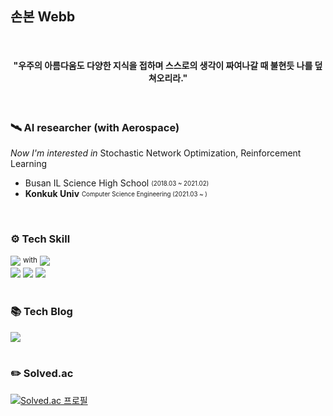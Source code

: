 <h2> 손본 Webb </h2>

<br>

<h4 align="center"> "우주의 아름다움도 다양한 지식을 접하며 스스로의 생각이 짜여나갈 때 불현듯 나를 덮쳐오리라." </h4>

<br>

<h3>🛰  AI researcher (with Aerospace)</h3>

_Now I'm interested in_ Stochastic Network Optimization, Reinforcement Learning

- Busan IL Science High School <sub><sup> (2018.03 ~ 2021.02) </sup></sub>
- **Konkuk Univ** <sub><sup>Computer Science Engineering (2021.03 ~ )</sup></sub>

<br>

<div>
  <h3>⚙️ Tech Skill</h3>
<img src="https://img.shields.io/badge/Python-FFCC33?style=for-the-badge&logo=Python"> <sup>with</sup> 
<img src="https://img.shields.io/badge/PyTorch-EE4C2C?style=flat-square&logo=PyTorch&logoColor=white"/>
<br>
 <img src="https://img.shields.io/badge/CV-YOLO-green?style=flat-square&logo">
  <img src="https://img.shields.io/badge/RL-DQN-blue?style=flat-square&logo">
  <img src="https://img.shields.io/badge/RL-PPO-blue?style=flat-square&logo">
</div> 
  
<br>

<div>
 <h3>📚 Tech Blog</h3>
  <a href="https://velog.io/@webb-c"><img src="https://img.shields.io/badge/velog-20C997?style=for-the-badge&logo=Velog&logoColor=white"></a>
</div>

<br>

<div>
 <h3>✏️ Solved.ac</h3>
  
[![Solved.ac 프로필](http://mazassumnida.wtf/api/v2/generate_badge?boj=jwst0210)](https://solved.ac/jwst0210)
</div>
  

